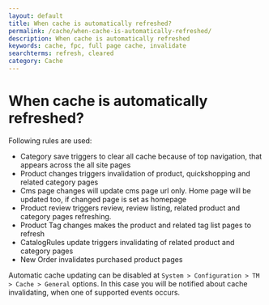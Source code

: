 ```yaml
---
layout: default
title: When cache is automatically refreshed?
permalink: /cache/when-cache-is-automatically-refreshed/
description: When cache is automatically refreshed
keywords: cache, fpc, full page cache, invalidate
searchterms: refresh, cleared
category: Cache
---
```


# When cache is automatically refreshed?

Following rules are used:

* Category save triggers to clear all cache because of top navigation, that
appears across the all site pages
* Product changes triggers invalidation of product, quickshopping and related
category pages
* Cms page changes will update cms page url only. Home page will be updated too,
if changed page is set as homepage
* Product review triggers review, review listing, related product and category
pages refreshing.
* Product Tag changes makes the product and related tag list pages to refresh
* CatalogRules update triggers invalidating of related product and category pages
* New Order invalidates purchased product pages

Automatic cache updating can be disabled at
`System > Configuration > TM > Cache > General` options.
In this case you will be notified about cache invalidating, when one of supported
events occurs.
